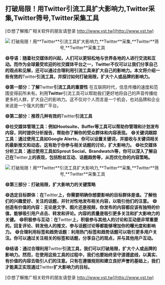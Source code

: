 ## **打破局限！用**Twitter**引流工具扩大影响力,**Twitter**采集,**Twitter**筛号,**Twitter**采集工具**

[😍想了解推广相关软件的朋友请登录 http://www.vst.tw](http://www.vst.tw)

 <center><img src="https://vst.tw/MP4/tuiguang/png/8.png" alt="打破局限！用**Twitter**引流工具扩大影响力,**Twitter**采集,**Twitter**筛号,**Twitter**采集工具"></center>

**😄导语：随着社交媒体的兴起，人们可以更轻松地与世界各地的人进行交流和互动。而作为全球最受欢迎的社交媒体平台之一，**Twitter**不仅可以让我们分享自己的观点和见解，还可以通过合理利用引流工具来扩大自己的影响力。本文将介绍一些有效的**Twitter**引流工具，并探讨如何打破局限，扩大个人或品牌的影响力。**

**😄第一部分：了解**Twitter**引流工具的重要性**
在互联网时代，信息传播的速度和范围变得前所未有。利用**Twitter**引流工具可以帮助我们更好地将自己的声音传播给更多的人群，扩大自己的影响力。这不仅对个人而言是一个机会，也对品牌和企业来说是一个强大的推广平台。

**😄第二部分：推荐几种有效的**Twitter**引流工具**

**😄社交媒体管理工具：例如Hootsuite、Buffer等工具可以帮助你管理和计划发布内容，同时提供分析报告，帮助你了解你的受众群体和内容表现。**
**😄关键词跟踪工具：通过使用工具如Google Alerts，你可以设置关键词，并接收与关键词相关的最新推文和动态，这有助于你参与相关话题的讨论，扩大影响力。**
**😄社交媒体分析工具：通过使用工具如Sprout Social、Brandwatch等，你可以深入了解自己在**Twitter**上的表现，包括粉丝互动、话题趋势等，从而优化你的内容策略。**

 <center><img src="https://vst.tw/MP4/tuiguang/png/2.png" alt="打破局限！用**Twitter**引流工具扩大影响力,**Twitter**采集,**Twitter**筛号,**Twitter**采集工具"></center>

**😄第三部分：打破局限，扩大影响力的关键策略**

**😄选定目标群体：在**Twitter**上，你需要明确你想要影响的目标群体是谁。了解他们的兴趣爱好、关注的话题，并针对性地发布相关内容，以吸引他们的注意。**
**😄创造有价值的内容：无论是文字、图片还是视频，你发布的内容都应该有独特的价值，能够吸引用户点击、转发和评论。内容的质量是吸引更多关注和扩大影响力的关键。**
**😄积极参与互动：在**Twitter**上，积极参与其他人的讨论和互动是非常重要的。回复评论、转发他人的推文、参与话题讨论等都能够增加你的曝光度和影响力。**
**😄合理利用标签和趋势话题：利用热门标签和趋势话题可以吸引更多用户关注。你可以通过关注相关的标签和话题，分享自己的观点，并与其他用户互动。**

**😄结语：通过合理利用**Twitter**引流工具，我们可以打破局限，扩大个人或品牌的影响力。然而，在使用这些工具的过程中，我们也要始终坚守道德底线，以真实、有价值的内容去吸引人们的注意。只有在遵循规则和建立良好声誉的基础上，我们才能真正实现通过**Twitter**扩大影响力的目标。**

[😍想了解推广相关软件的朋友请登录 http://www.vst.tw](http://www.vst.tw)



